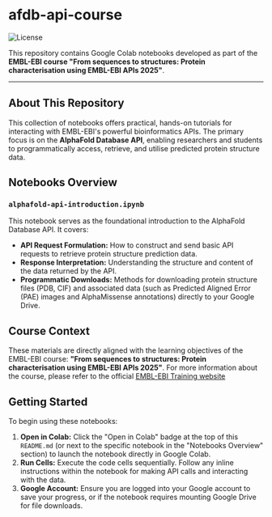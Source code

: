# afdb-api-course
![License](https://img.shields.io/badge/License-MIT-steelblue)

This repository contains Google Colab notebooks developed as part of the **EMBL-EBI course "From sequences to structures: Protein characterisation using EMBL-EBI APIs 2025"**.

---

## About This Repository

This collection of notebooks offers practical, hands-on tutorials for interacting with EMBL-EBI's powerful bioinformatics APIs. The primary focus is on the **AlphaFold Database API**, enabling researchers and students to programmatically access, retrieve, and utilise predicted protein structure data.

## Notebooks Overview

### `alphafold-api-introduction.ipynb`

This notebook serves as the foundational introduction to the AlphaFold Database API. It covers:
* **API Request Formulation:** How to construct and send basic API requests to retrieve protein structure prediction data.
* **Response Interpretation:** Understanding the structure and content of the data returned by the API.
* **Programmatic Downloads:** Methods for downloading protein structure files (PDB, CIF) and associated data (such as Predicted Aligned Error (PAE) images and AlphaMissense annotations) directly to your Google Drive.

## Course Context

These materials are directly aligned with the learning objectives of the EMBL-EBI course: **"From sequences to structures: Protein characterisation using EMBL-EBI APIs 2025"**.
For more information about the course, please refer to the official [EMBL-EBI Training website](https://www.ebi.ac.uk/training/materials/from-sequences-to-structures-handbook/)

## Getting Started

To begin using these notebooks:
1.  **Open in Colab:** Click the "Open in Colab" badge at the top of this `README.md` (or next to the specific notebook in the "Notebooks Overview" section) to launch the notebook directly in Google Colab.
2.  **Run Cells:** Execute the code cells sequentially. Follow any inline instructions within the notebook for making API calls and interacting with the data.
3.  **Google Account:** Ensure you are logged into your Google account to save your progress, or if the notebook requires mounting Google Drive for file downloads.

